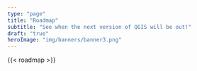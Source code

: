 ```yaml
---
type: "page"
title: "Roadmap"
subtitle: "See when the next version of QGIS will be out!"
draft: "true"
heroImage: "img/banners/banner3.png"
---
```


{{< roadmap >}}